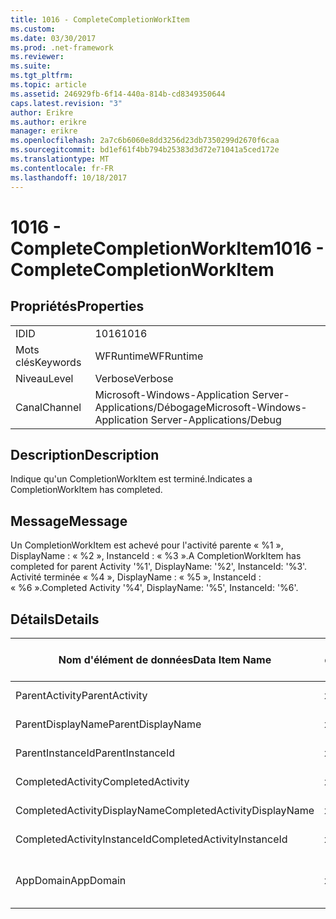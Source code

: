 ```yaml
---
title: 1016 - CompleteCompletionWorkItem
ms.custom: 
ms.date: 03/30/2017
ms.prod: .net-framework
ms.reviewer: 
ms.suite: 
ms.tgt_pltfrm: 
ms.topic: article
ms.assetid: 246929fb-6f14-440a-814b-cd8349350644
caps.latest.revision: "3"
author: Erikre
ms.author: erikre
manager: erikre
ms.openlocfilehash: 2a7c6b6060e8dd3256d23db7350299d2670f6caa
ms.sourcegitcommit: bd1ef61f4bb794b25383d3d72e71041a5ced172e
ms.translationtype: MT
ms.contentlocale: fr-FR
ms.lasthandoff: 10/18/2017
---
```

# <a name="1016---completecompletionworkitem"></a><span data-ttu-id="4f95c-102">1016 - CompleteCompletionWorkItem</span><span class="sxs-lookup"><span data-stu-id="4f95c-102">1016 - CompleteCompletionWorkItem</span></span>
## <a name="properties"></a><span data-ttu-id="4f95c-103">Propriétés</span><span class="sxs-lookup"><span data-stu-id="4f95c-103">Properties</span></span>  
  
|||  
|-|-|  
|<span data-ttu-id="4f95c-104">ID</span><span class="sxs-lookup"><span data-stu-id="4f95c-104">ID</span></span>|<span data-ttu-id="4f95c-105">1016</span><span class="sxs-lookup"><span data-stu-id="4f95c-105">1016</span></span>|  
|<span data-ttu-id="4f95c-106">Mots clés</span><span class="sxs-lookup"><span data-stu-id="4f95c-106">Keywords</span></span>|<span data-ttu-id="4f95c-107">WFRuntime</span><span class="sxs-lookup"><span data-stu-id="4f95c-107">WFRuntime</span></span>|  
|<span data-ttu-id="4f95c-108">Niveau</span><span class="sxs-lookup"><span data-stu-id="4f95c-108">Level</span></span>|<span data-ttu-id="4f95c-109">Verbose</span><span class="sxs-lookup"><span data-stu-id="4f95c-109">Verbose</span></span>|  
|<span data-ttu-id="4f95c-110">Canal</span><span class="sxs-lookup"><span data-stu-id="4f95c-110">Channel</span></span>|<span data-ttu-id="4f95c-111">Microsoft-Windows-Application Server-Applications/Débogage</span><span class="sxs-lookup"><span data-stu-id="4f95c-111">Microsoft-Windows-Application Server-Applications/Debug</span></span>|  
  
## <a name="description"></a><span data-ttu-id="4f95c-112">Description</span><span class="sxs-lookup"><span data-stu-id="4f95c-112">Description</span></span>  
 <span data-ttu-id="4f95c-113">Indique qu'un CompletionWorkItem est terminé.</span><span class="sxs-lookup"><span data-stu-id="4f95c-113">Indicates a CompletionWorkItem has completed.</span></span>  
  
## <a name="message"></a><span data-ttu-id="4f95c-114">Message</span><span class="sxs-lookup"><span data-stu-id="4f95c-114">Message</span></span>  
 <span data-ttu-id="4f95c-115">Un CompletionWorkItem est achevé pour l'activité parente « %1 », DisplayName : « %2 », InstanceId : « %3 ».</span><span class="sxs-lookup"><span data-stu-id="4f95c-115">A CompletionWorkItem has completed for parent Activity '%1', DisplayName: '%2', InstanceId: '%3'.</span></span> <span data-ttu-id="4f95c-116">Activité terminée « %4 », DisplayName : « %5 », InstanceId : « %6 ».</span><span class="sxs-lookup"><span data-stu-id="4f95c-116">Completed Activity '%4', DisplayName: '%5', InstanceId: '%6'.</span></span>  
  
## <a name="details"></a><span data-ttu-id="4f95c-117">Détails</span><span class="sxs-lookup"><span data-stu-id="4f95c-117">Details</span></span>  
  
|<span data-ttu-id="4f95c-118">Nom d'élément de données</span><span class="sxs-lookup"><span data-stu-id="4f95c-118">Data Item Name</span></span>|<span data-ttu-id="4f95c-119">Type d'élément de données</span><span class="sxs-lookup"><span data-stu-id="4f95c-119">Data Item Type</span></span>|<span data-ttu-id="4f95c-120">Description</span><span class="sxs-lookup"><span data-stu-id="4f95c-120">Description</span></span>|  
|--------------------|--------------------|-----------------|  
|<span data-ttu-id="4f95c-121">ParentActivity</span><span class="sxs-lookup"><span data-stu-id="4f95c-121">ParentActivity</span></span>|<span data-ttu-id="4f95c-122">xs:string</span><span class="sxs-lookup"><span data-stu-id="4f95c-122">xs:string</span></span>|<span data-ttu-id="4f95c-123">Nom de type de l'activité parente.</span><span class="sxs-lookup"><span data-stu-id="4f95c-123">The type name of the parent activity.</span></span>|  
|<span data-ttu-id="4f95c-124">ParentDisplayName</span><span class="sxs-lookup"><span data-stu-id="4f95c-124">ParentDisplayName</span></span>|<span data-ttu-id="4f95c-125">xs:string</span><span class="sxs-lookup"><span data-stu-id="4f95c-125">xs:string</span></span>|<span data-ttu-id="4f95c-126">Nom complet de l'activité parente.</span><span class="sxs-lookup"><span data-stu-id="4f95c-126">The display name of the parent activity.</span></span>|  
|<span data-ttu-id="4f95c-127">ParentInstanceId</span><span class="sxs-lookup"><span data-stu-id="4f95c-127">ParentInstanceId</span></span>|<span data-ttu-id="4f95c-128">xs:string</span><span class="sxs-lookup"><span data-stu-id="4f95c-128">xs:string</span></span>|<span data-ttu-id="4f95c-129">ID d'instance de l'activité parente.</span><span class="sxs-lookup"><span data-stu-id="4f95c-129">The instance id of the parent activity.</span></span>|  
|<span data-ttu-id="4f95c-130">CompletedActivity</span><span class="sxs-lookup"><span data-stu-id="4f95c-130">CompletedActivity</span></span>|<span data-ttu-id="4f95c-131">xs:string</span><span class="sxs-lookup"><span data-stu-id="4f95c-131">xs:string</span></span>|<span data-ttu-id="4f95c-132">Nom de type de l'activité achevée.</span><span class="sxs-lookup"><span data-stu-id="4f95c-132">The type name of the completed activity.</span></span>|  
|<span data-ttu-id="4f95c-133">CompletedActivityDisplayName</span><span class="sxs-lookup"><span data-stu-id="4f95c-133">CompletedActivityDisplayName</span></span>|<span data-ttu-id="4f95c-134">xs:string</span><span class="sxs-lookup"><span data-stu-id="4f95c-134">xs:string</span></span>|<span data-ttu-id="4f95c-135">Nom complet de l'activité achevée.</span><span class="sxs-lookup"><span data-stu-id="4f95c-135">The display name of the completed activity.</span></span>|  
|<span data-ttu-id="4f95c-136">CompletedActivityInstanceId</span><span class="sxs-lookup"><span data-stu-id="4f95c-136">CompletedActivityInstanceId</span></span>|<span data-ttu-id="4f95c-137">xs:string</span><span class="sxs-lookup"><span data-stu-id="4f95c-137">xs:string</span></span>|<span data-ttu-id="4f95c-138">ID d'instance de l'activité achevée.</span><span class="sxs-lookup"><span data-stu-id="4f95c-138">The instance id of the completed activity.</span></span>|  
|<span data-ttu-id="4f95c-139">AppDomain</span><span class="sxs-lookup"><span data-stu-id="4f95c-139">AppDomain</span></span>|<span data-ttu-id="4f95c-140">xs:string</span><span class="sxs-lookup"><span data-stu-id="4f95c-140">xs:string</span></span>|<span data-ttu-id="4f95c-141">Chaîne retournée par AppDomain.CurrentDomain.FriendlyName.</span><span class="sxs-lookup"><span data-stu-id="4f95c-141">The string returned by AppDomain.CurrentDomain.FriendlyName.</span></span>|
